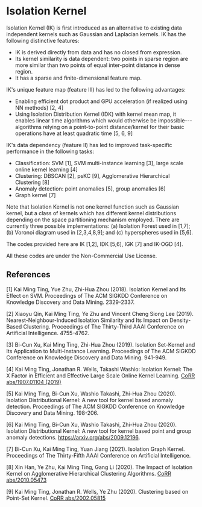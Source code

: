 Isolation Kernel
================

Isolation Kernel (IK) is first introduced as an alternative to existing data independent kernels such as Gaussian and Laplacian kernels. IK has the following distinctive features:

* IK is derived directly from data and has no closed from expression.
* Its kernel similarity is data dependent: two points in sparse region are more similar than two points of equal inter-point distance in dense region.
* It has a sparse and finite-dimensional feature map.

 

IK's unique feature map (feature III) has led to the following advantages:

* Enabling efficient dot product and GPU acceleration (if realized using NN methods) [2, 4]
* Using Isolation Distribution Kernel (IDK) with kernel mean map, it enables linear time algorithms which would otherwise be impossible---algorithms relying on a point-to-point distance/kernel for their basic operations have at least quadratic time [5, 6, 9]

 

IK's data dependency (feature II) has led to improved task-specific performance in the following tasks:

* Classification: SVM [1], SVM multi-instance learning [3], large scale online kernel learning [4]
* Clustering: DBSCAN [2], psKC [9], Agglomerative Hierarchical Clustering [8]
* Anomaly detection: point anomalies [5], group anomalies [6]
* Graph kernel [7]

 

Note that Isolation Kernel is not one kernel function such as Gaussian kernel, but a class of kernels which has different kernel distributions depending on the space partitioning mechanism employed. There are currently three possible implementations: (a) Isolation Forest used in [1,7]; (b) Voronoi diagram used in [2,3,4,8,9]; and (c) hyperspheres used in [5,6].


The codes provided here are IK [1,2], IDK [5,6], IGK [7] and IK-OGD [4].


All these codes are under the Non-Commercial Use License.

References
----------

[1] Kai Ming Ting, Yue Zhu, Zhi-Hua Zhou (2018). Isolation Kernel and Its Effect on SVM. Proceedings of The ACM SIGKDD Conference on Knowledge Discovery and Data Mining. 2329-2337.

[2] Xiaoyu Qin, Kai Ming Ting, Ye Zhu and Vincent Cheng Siong Lee (2019). Nearest-Neighbour-Induced Isolation Similarity and Its Impact on Density-Based Clustering.  Proceedings of The Thirty-Third AAAI Conference on Artificial Intelligence. 4755-4762.

[3] Bi-Cun Xu, Kai Ming Ting, Zhi-Hua Zhou (2019). Isolation Set-Kernel and Its Application to Multi-Instance Learning. Proceedings of The ACM SIGKDD Conference on Knowledge Discovery and Data Mining. 941-949.

[4] Kai Ming Ting, Jonathan R. Wells, Takashi Washio: Isolation Kernel: The X Factor in Efficient and Effective Large Scale Online Kernel Learning. [CoRR abs/1907.01104 (2019)](https://dblp.uni-trier.de/db/journals/corr/corr1907.html)

[5] Kai Ming Ting, Bi-Cun Xu, Washio Takashi, Zhi-Hua Zhou (2020). Isolation Distributional Kernel: A new tool for kernel based anomaly detection. Proceedings of The ACM SIGKDD Conference on Knowledge Discovery and Data Mining. 198-206.

[6] Kai Ming Ting, Bi-Cun Xu, Washio Takashi, Zhi-Hua Zhou (2020). Isolation Distributional Kernel: A new tool for kernel based point and group anomaly detections. https://arxiv.org/abs/2009.12196.

[7] Bi-Cun Xu, Kai Ming Ting, Yuan Jiang (2021). Isolation Graph Kernel. Proceedings of The Thirty-Fifth AAAI Conference on Artificial Intelligence.

[8] Xin Han, Ye Zhu, Kai Ming Ting, Gang Li (2020). The Impact of Isolation Kernel on Agglomerative Hierarchical Clustering Algorithms. [CoRR abs/2010.05473](https://dblp.org/db/journals/corr/corr2010.html#abs-2010-05473)

[9] Kai Ming Ting, Jonathan R. Wells, Ye Zhu (2020). Clustering based on Point-Set Kernel. [CoRR abs/2002.05815](https://dblp.org/db/journals/corr/corr2002.html#abs-2002-05815)
